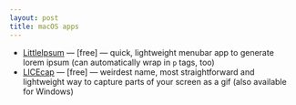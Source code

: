 ```yaml
---
layout: post
title: macOS apps
---
```


- [LittleIpsum](http://dustinsenos.com/littleIpsum) — [free] — quick, lightweight menubar app to generate lorem ipsum (can automatically wrap in `p` tags, too)
- [LICEcap](https://www.cockos.com/licecap/) — [free] — weirdest name, most straightforward and lightweight way to capture parts of your screen as a gif (also available for Windows)
